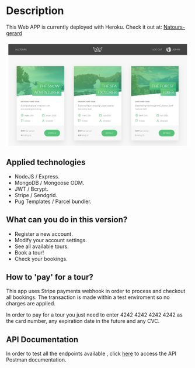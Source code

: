 # Description
This Web APP is currently deployed with Heroku. Check it out at: [Natours-gerard](https://natours-gerard.herokuapp.com/)

<p align="center">
    <img src="https://github.com/gerardgal/Natours-API/blob/master/public/img/screenshots/Home.jpg" alt="Home Page" />
</p>

## Applied technologies

- NodeJS / Express.
- MongoDB / Mongoose ODM.
- JWT / Bcrypt.
- Stripe / Sendgrid.
- Pug Templates / Parcel bundler.

## What can you do in this version?

- Register a new account.
- Modify your account settings.
- See all available tours.
- Book a tour!
- Check your bookings.

## How to 'pay' for a tour?

<p> This app uses Stripe payments webhook in order to process and checkout all bookings.
The transaction is made within a test enviroment so no charges are applied. </p>
<p> In order to pay for a tour you just need to enter 4242 4242 4242 4242 as the card number, any expiration date in the future and any CVC. </p>

## API Documentation

In order to test all the endpoints available , click [here](https://documenter.getpostman.com/view/15232621/UVksLtaP) to access the API Postman documentation.
